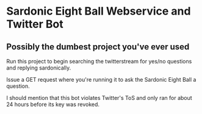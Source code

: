 # Sardonic Eight Ball Webservice and Twitter Bot #

## Possibly the dumbest project you've ever used ##

Run this project to begin searching the twitterstream for yes/no questions and replying sardonically.

Issue a GET request where you're running it to ask the Sardonic Eight Ball a question.

I should mention that this bot violates Twitter's ToS and only ran for about 24 hours before its key was revoked.
